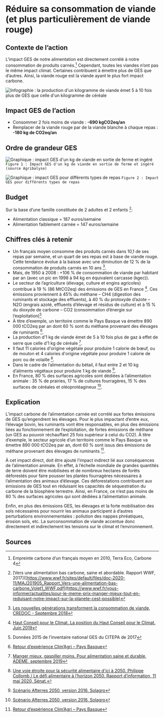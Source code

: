 # Réduire sa consommation de viande (et plus particulièrement de viande rouge)

## Contexte de l’action

L’impact GES de notre alimentation est directement corrélé à notre consommation de produits carnés.[^1] Cependant, toutes les viandes n’ont pas le même impact climat. Certaines contribuent à émettre plus de GES que d’autres. Ainsi, la viande rouge est la viande ayant le plus fort impact carbone.

![Infographie : la production d'un kilogramme de viande émet 5 à 10 fois plus de GES que celle d'un kilogramme de céréale](https://ecolab-data.netlify.app/images/Chiffres-cles_reduire_sa_consommation_viande_v2.png)

## Impact GES de l’action

- Consommer 2 fois moins de viande : **-690 kgCO2eq/an**
- Remplacer de la viande rouge par de la viande blanche à chaque repas : **-180 kg de CO2eq/an**

## Ordre de grandeur GES

![Graphique : impact GES d'un kg de viande en sortie de ferme et ingéré](https://ecolab-data.netlify.app/images/reduction-viande-fig1-1.jpg)
`Figure 1 : Impact GES d'un kg de viande en sortie de ferme et ingéré (source Agribalyse)`

![Graphique : impact GES pour différents types de repas](https://ecolab-data.netlify.app/images/reduction-viande-fig2.jpg)
`Figure 2 : Impact GES pour différents types de repas`

## Budget

Sur la base d’une famille constituée de 2 adultes et 2 enfants [^4]:

- Alimentation classique = 187 euros/semaine
- Alimentation faiblement carnée = 147 euros/semaine

## Chiffres clés à retenir

- Un français moyen consomme des produits carnés dans 10,1 de ses repas par semaine, et un quart de ses repas est à base de viande rouge. Cette tendance évolue à la baisse avec une diminution de 12 % de la consommation de produits carnés en 10 ans [^2].
- Mais, de 1950 à 2008 : +106 % de consommation de viande par habitant par an (avec un pic en 1998 à 94 kg en équivalent carcasse (kgec)).
- Le secteur de l’agriculture (élevage, culture et engins agricoles) contribue à 19 % (86 MtCO2eq) des émissions de GES en France [^3]. Ces émissions proviennent à 45% du méthane – CH4 (digestion des ruminants et stockage des effluents), à 40 % du protoxyde d’azote – N2O (engrais azoté, effluents d’élevage et résidus de culture) et à 15 % du dioxyde de carbone – CO2 (consommation d’énergie sur l’exploitation)[^9]
- À titre d’exemple, un territoire comme le Pays Basque va émettre 890 000 tCO2eq par an dont 60 % sont du méthane provenant des élevages de ruminants [^7].
- La production d’1 kg de viande émet de 5 à 10 fois plus de gaz à effet de serre que celle d’1 kg de céréale [^8].
- Il faut 11 calories d'origine végétale pour produire 1 calorie de bœuf, ou de mouton et 4 calories d'origine végétale pour produire 1 calorie de porc ou de volaille [^5].
- Dans le cadre de l’alimentation du bétail, il faut entre 2 et 10 kg d’aliments végétaux pour produire 1 kg de viande [^6].
- En France, 80 % des surfaces agricoles sont dédiées à l’alimentation animale : 35 % de prairies, 17 % de cultures fourragères, 15 % des surfaces de céréales et oléoprotéagineux [^6].

## Explication

L’impact carbone de l’alimentation carnée est corrélé aux fortes émissions de GES qu’engendrent les élevages. Pour le plus impactant d’entre eux, l’élevage bovin, les ruminants vont être responsables, en plus des émissions liées au fonctionnement de l’exploitation, de fortes émissions de méthane (un GES au pouvoir réchauffant 25 fois supérieur à celui du CO2). À titre d’exemple, le secteur agricole d’un territoire comme le Pays Basque va émettre 890 000 tCO2eq par an, dont 60 % sont issus des émissions de méthane provenant des élevages de ruminants [^7].

À cet impact direct, doit être ajouté l’impact indirect lié aux conséquences de l’alimentation animale. En effet, à l’échelle mondiale de grandes quantités de terre doivent être mobilisées et de nombreux hectares de forêts déforestés pour faire pousser les plantes fourragères nécessaires à l’alimentation des animaux d’élevage. Ces déforestations contribuent aux émissions de GES tout en réduisant les capacités de séquestration du carbone de la biosphère terrestre. Ainsi, en France, ce n’est pas moins de 80 % des surfaces agricoles qui sont dédiées à l’alimentation animale.

Enfin, en plus des émissions GES, les élevages et la forte mobilisation des sols nécessaires pour nourrir les animaux participent à d’autres perturbations environnementales : pollution des nappes phréatiques, érosion sols, etc. La surconsommation de viande accentue donc directement et indirectement les tensions sur le climat et l’environnement.

## Sources

[^1]: Empreinte carbone d’un français moyen en 2010, Terra Eco, Carbone 4 
[^2]: [Les nouvelles générations transforment la consommation de viande, CREDOC - Septembre 2018](https://www.credoc.fr/publications/les-nouvelles-generations-transforment-la-consommation-de-viande)
[^3]: [Haut Conseil pour le Climat. La position du Haut Conseil pour le Climat. Juin 2019](https://www.hautconseilclimat.fr/publications/rapport-2019/)
[^4]: [Vers une alimentation bas carbone, saine et abordable. Rapport WWF, 2017]([https://www.wwf.fr/sites/default/files/doc-2020-11/MAJ201905_Rapport_Vers-une-alimentation-bas-carbone_Volet1_WWF.pdf](https://www.wwf.fr/vous-informer/actualites/pour-le-meme-prix-manger-mieux-tout-en-reduisant-notre-impact-sur-la-planete-cest-possible) 
[^5]: [Une voie étroite pour la sécurité alimentaire d'ici à 2050. Philippe Collomb / Le défi alimentaire à l’horizon 2050. Rapport d’information, 11 mai 2020, Sénat.](https://www.fao.org/3/x3002f/x3002f00.htm)
[^6]: [Scénario Afterres 2050, version 2016, Solagro](https://afterres2050.solagro.org/wp-content/uploads/2015/11/solagro_afterres2050_version2016.pdf)
[^7]: [Retour d’expérience Clim’Agri – Pays Basque](https://www.ademe.fr/sites/default/files/assets/documents/8070_pays_basque_climagri_ademe_v3_bd.pdf)
[^8]: [Manger mieux, gaspiller moins. Pour alimentation saine et durable, ADEME, septembre 2019](https://librairie.ademe.fr/consommer-autrement/1947-manger-mieux-gaspiller-moins-9791029708480.html)
[^9]: Données 2015 de l’inventaire national GES du CITEPA de 2017
